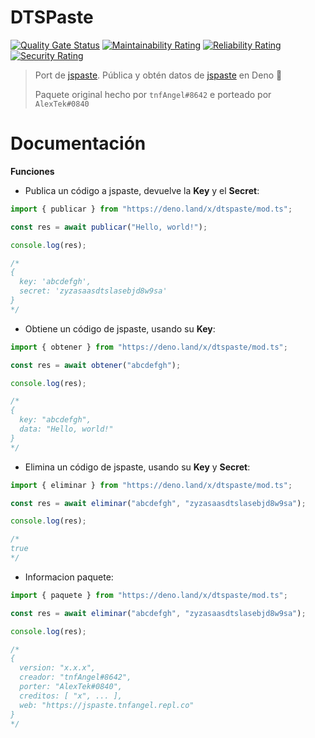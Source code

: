 # DTSPaste

[![Quality Gate Status](https://sonarcloud.io/api/project_badges/measure?project=AlexxTek_tspaste&metric=alert_status)](https://sonarcloud.io/dashboard?id=AlexxTek_tspaste)
[![Maintainability Rating](https://sonarcloud.io/api/project_badges/measure?project=AlexxTek_tspaste&metric=sqale_rating)](https://sonarcloud.io/dashboard?id=AlexxTek_tspaste)
[![Reliability Rating](https://sonarcloud.io/api/project_badges/measure?project=AlexxTek_tspaste&metric=reliability_rating)](https://sonarcloud.io/dashboard?id=AlexxTek_tspaste)
[![Security Rating](https://sonarcloud.io/api/project_badges/measure?project=AlexxTek_tspaste&metric=security_rating)](https://sonarcloud.io/dashboard?id=AlexxTek_tspaste)

> Port de [jspaste](https://www.npmjs.com/package/jspaste). Pública y obtén datos de [jspaste](https://jspaste.tnfangel.repl.co/) en Deno 🦕
> 
> Paquete original hecho por `tnfAngel#8642` e porteado por `AlexTek#0840`

# Documentación

**Funciones**

- Publica un código a jspaste, devuelve la **Key** y el **Secret**:

```typescript
import { publicar } from "https://deno.land/x/dtspaste/mod.ts";

const res = await publicar("Hello, world!");

console.log(res);

/* 
{
  key: 'abcdefgh',
  secret: 'zyzasaasdtslasebjd8w9sa'
}
*/
```

- Obtiene un código de jspaste, usando su **Key**:

```typescript
import { obtener } from "https://deno.land/x/dtspaste/mod.ts";

const res = await obtener("abcdefgh");

console.log(res);

/*
{ 
  key: "abcdefgh",
  data: "Hello, world!"
}
*/
```

- Elimina un código de jspaste, usando su **Key** y **Secret**:

```typescript
import { eliminar } from "https://deno.land/x/dtspaste/mod.ts";

const res = await eliminar("abcdefgh", "zyzasaasdtslasebjd8w9sa");

console.log(res);

/*
true 
*/
```

- Informacion paquete:

```typescript
import { paquete } from "https://deno.land/x/dtspaste/mod.ts";

const res = await eliminar("abcdefgh", "zyzasaasdtslasebjd8w9sa");

console.log(res);

/*
{
  version: "x.x.x",
  creador: "tnfAngel#8642",
  porter: "AlexTek#0840",
  creditos: [ "x", ... ],
  web: "https://jspaste.tnfangel.repl.co"
}
*/
```
